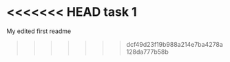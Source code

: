 <<<<<<< HEAD
task 1
=======
My edited first readme
>>>>>>> dcf49d23f19b988a214e7ba4278a128da777b58b

